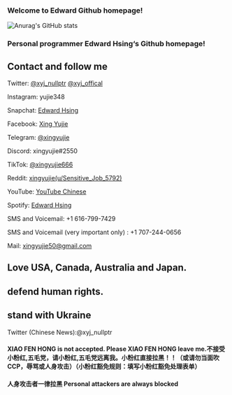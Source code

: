 ### Welcome to Edward Github homepage!
![Anurag's GitHub stats](https://github-readme-stats.vercel.app/api?username=xingyujie&show_icons=true&theme=radical)
### Personal programmer Edward Hsing‘s Github homepage!
## Contact and follow me
Twitter:
[@xyj_nullptr](https://twitter.com/xyj_nullptr?t=jT2-rH9MM8hvujhyEokTMw&s=09)
[@xyj_offical](https://twitter.com/xyj_offical?t=DkCinU_dYswiFrwUCma9Yw&s=09)

Instagram: yujie348 

Snapchat: [Edward Hsing](https://www.snapchat.com/add/xingyujie50?share_id=XQ8dG5mh_CI&locale=en-US) 

Facebook: [Xing Yujie](https://www.facebook.com/xingyujie50) 

Telegram: [@xingyujie](https://t.me/xingyujie)

Discord: xingyujie#2550 

TikTok: [@xingyujie666](https://tiktok.com/@xingyujie666) 

Reddit: [xingyujie(u/Sensitive_Job_5792)](https://www.reddit.com/u/Sensitive_Job_5792?utm_medium=android_app&utm_source=share) 

YouTube: [YouTube Chinese](https://youtube.com/channel/UCIPtEPclvYjDSgJCehyS48g) 

Spotify: [Edward Hsing](https://open.spotify.com/user/31t25zuf52aqdft4c3voija46hu4?si=gYflcD8DSnSfr5tjx0Ftkw&utm_source=copy-link) 

SMS and Voicemail: +1 616-799-7429

SMS and Voicemail (very important only) : +1 707-244-0656

Mail: xingyujie50@gmail.com

## Love USA, Canada, Australia and Japan. 
## defend human rights.
## stand with Ukraine 

Twitter (Chinese News):@xyj_nullptr
#### XIAO FEN HONG is not accepted.  Please XIAO FEN HONG leave me.不接受小粉红,五毛党，请小粉红,五毛党远离我。小粉红直接拉黑！！（或请勿当面吹CCP，辱骂或人身攻击）（小粉红豁免规则：填写小粉红豁免处理表单）
#### 人身攻击者一律拉黑 Personal attackers are always blocked
